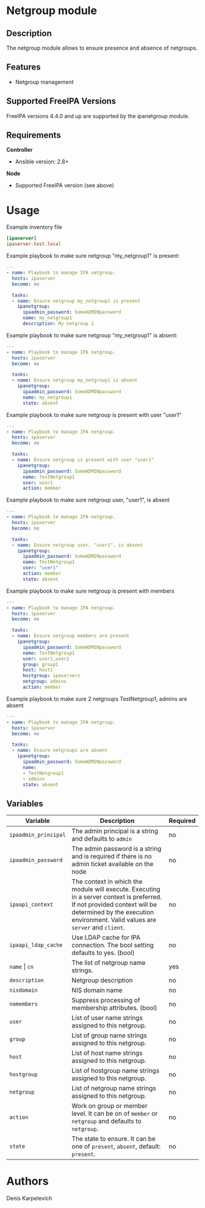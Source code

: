Netgroup module
============

Description
-----------

The netgroup module allows to ensure presence and absence of netgroups.

Features
--------

* Netgroup management


Supported FreeIPA Versions
--------------------------

FreeIPA versions 4.4.0 and up are supported by the ipanetgroup module.


Requirements
------------

**Controller**
* Ansible version: 2.8+

**Node**
* Supported FreeIPA version (see above)


Usage
=====

Example inventory file

```ini
[ipaserver]
ipaserver.test.local
```


Example playbook to make sure netgroup "my_netgroup1" is present:

```yaml
---
- name: Playbook to manage IPA netgroup.
  hosts: ipaserver
  become: no

  tasks:
  - name: Ensure netgroup my_netgroup1 is present
    ipanetgroup:
      ipaadmin_password: SomeADMINpassword
      name: my_netgroup1
      description: My netgroup 1
```


Example playbook to make sure netgroup "my_netgroup1" is absent:

```yaml
---
- name: Playbook to manage IPA netgroup.
  hosts: ipaserver
  become: no

  tasks:
  - name: Ensure netgroup my_netgroup1 is absent
    ipanetgroup:
      ipaadmin_password: SomeADMINpassword
      name: my_netgroup1
      state: absent
```


Example playbook to make sure netgroup is present with user "user1"

```yaml
---
- name: Playbook to manage IPA netgroup.
  hosts: ipaserver
  become: no

  tasks:
  - name: Ensure netgroup is present with user "user1"
    ipanetgroup:
      ipaadmin_password: SomeADMINpassword
      name: TestNetgroup1
      user: user1
      action: member
```


Example playbook to make sure netgroup user, "user1", is absent

```yaml
---
- name: Playbook to manage IPA netgroup.
  hosts: ipaserver
  become: no

  tasks:
  - name: Ensure netgroup user, "user1", is absent
    ipanetgroup:
      ipaadmin_password: SomeADMINpassword
      name: TestNetgroup1
      user: "user1"
      action: member
      state: absent
```


Example playbook to make sure netgroup is present with members

```yaml
---
- name: Playbook to manage IPA netgroup.
  hosts: ipaserver
  become: no

  tasks:
  - name: Ensure netgroup members are present
    ipanetgroup:
      ipaadmin_password: SomeADMINpassword
      name: TestNetgroup1
      user: user1,user2
      group: group1
      host: host1
      hostgroup: ipaservers
      netgroup: admins
      action: member
```


Example playbook to make sure 2 netgroups TestNetgroup1, admins are absent

```yaml
---
- name: Playbook to manage IPA netgroup.
  hosts: ipaserver
  become: no

  tasks:
  - name: Ensure netgroups are absent
    ipanetgroup:
      ipaadmin_password: SomeADMINpassword
      name:
      - TestNetgroup1
      - admins
      state: absent
```


Variables
---------

Variable | Description | Required
-------- | ----------- | --------
`ipaadmin_principal` | The admin principal is a string and defaults to `admin` | no
`ipaadmin_password` | The admin password is a string and is required if there is no admin ticket available on the node | no
`ipaapi_context` | The context in which the module will execute. Executing in a server context is preferred. If not provided context will be determined by the execution environment. Valid values are `server` and `client`. | no
`ipaapi_ldap_cache` | Use LDAP cache for IPA connection. The bool setting defaults to yes. (bool) | no
`name` \| `cn` | The list of netgroup name strings. | yes
`description` | Netgroup description | no
`nisdomain` | NIS domain name | no
`nomembers` | Suppress processing of membership attributes. (bool) | no
`user` | List of user name strings assigned to this netgroup. | no
`group` | List of group name strings assigned to this netgroup. | no
`host` | List of host name strings assigned to this netgroup. | no
`hostgroup` | List of hostgroup name strings assigned to this netgroup. | no
`netgroup` | List of netgroup name strings assigned to this netgroup. | no
`action` | Work on group or member level. It can be on of `member` or `netgroup` and defaults to `netgroup`. | no
`state` | The state to ensure. It can be one of `present`, `absent`, default: `present`. | no


Authors
=======

Denis Karpelevich
